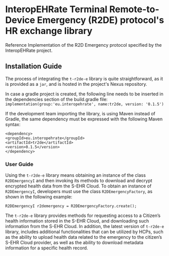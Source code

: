 # InteropEHRate Terminal Remote-to-Device Emergency (R2DE) protocol's HR exchange library
Reference Implementation of the R2D Emergency protocol specified by the InteropEHRate project.

## Installation Guide
The process of integrating the `t-r2de-e` library is quite straightforward, as it is provided as a `jar`, and is hosted in the project's Nexus repository. 

In case a gradle project is created, the following line needs to be inserted in the dependencies section of the build.gradle file:
```implementation(group:'eu.interopehrate', name:tr2de, version: '0.1.5')```

If the development team importing the library, is using Maven instead of Gradle, the same dependency must be expressed with the following Maven syntax:
```
<dependency>
<groupId>eu.interopehrate</groupId>
<artifactId>tr2de</artifactId>
<version>0.1.5</version>
</dependency>
```

### User Guide
Using the `t-r2de-e` library means obtaining an instance of the class `R2DEmergencyI` and then invoking its methods to download and decrypt encrypted health data from the S-EHR Cloud. To obtain an instance of `R2DEmergencyI`, developers must use the class `R2DEmergencyFactory`, as shown in the following example:

```R2DEmergencyI r2demergency = R2DEmergencyFactory.create();```

The `t-r2de-e` library provides methods for requesting access to a Citizen’s health information stored in the S-EHR Cloud, and downloading such information from the S-EHR Cloud. In addition, the latest version of `t-r2de-e` library, includes additional functionalities that can be utilized by HCPs, such as the ability to upload health data related to the emergency to the citizen’s S-EHR Cloud provider, as well as the ability to download metadata information for a specific health record.
